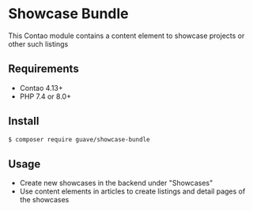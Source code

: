 # Showcase Bundle

This Contao module contains a content element to showcase projects or other such listings

## Requirements

- Contao 4.13+
- PHP 7.4 or 8.0+

## Install

```BASH
$ composer require guave/showcase-bundle
```

## Usage

- Create new showcases in the backend under "Showcases"
- Use content elements in articles to create listings and detail pages of the showcases
